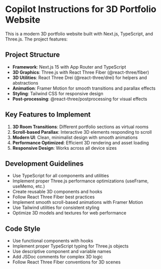 # Copilot Instructions for 3D Portfolio Website

<!-- Use this file to provide workspace-specific custom instructions to Copilot. For more details, visit https://code.visualstudio.com/docs/copilot/copilot-customization#_use-a-githubcopilotinstructionsmd-file -->

This is a modern 3D portfolio website built with Next.js, TypeScript, and Three.js. The project features:

## Project Structure
- **Framework**: Next.js 15 with App Router and TypeScript
- **3D Graphics**: Three.js with React Three Fiber (@react-three/fiber)
- **3D Utilities**: React Three Drei (@react-three/drei) for helpers and abstractions
- **Animation**: Framer Motion for smooth transitions and parallax effects
- **Styling**: Tailwind CSS for responsive design
- **Post-processing**: @react-three/postprocessing for visual effects

## Key Features to Implement
1. **3D Room Transitions**: Different portfolio sections as virtual rooms
2. **Scroll-based Parallax**: Interactive 3D elements responding to scroll
3. **Modern UI**: Clean, minimalist design with smooth animations
4. **Performance Optimized**: Efficient 3D rendering and asset loading
5. **Responsive Design**: Works across all device sizes

## Development Guidelines
- Use TypeScript for all components and utilities
- Implement proper Three.js performance optimizations (useFrame, useMemo, etc.)
- Create reusable 3D components and hooks
- Follow React Three Fiber best practices
- Implement smooth scroll-based animations with Framer Motion
- Use Tailwind utilities for consistent styling
- Optimize 3D models and textures for web performance

## Code Style
- Use functional components with hooks
- Implement proper TypeScript typing for Three.js objects
- Use descriptive component and variable names
- Add JSDoc comments for complex 3D logic
- Follow React Three Fiber conventions for 3D scenes
